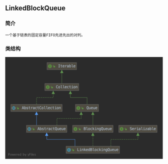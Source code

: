 ## LinkedBlockQueue

### 简介

    一个基于链表的固定容量FIFO先进先出的对列。
    
### 类结构
    
![Aaron Swartz](https://github.com/huaxueyihao/practise-project/raw/master/concurrent0819/juc-source-code/src/main/resources/md/images/LinkedBlockingQueue.png)
                          
    
    
    
    


